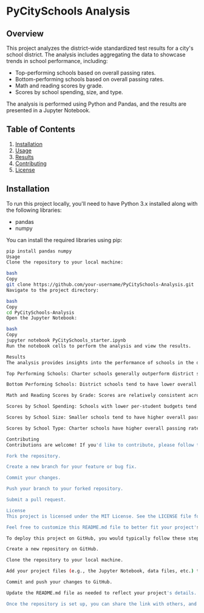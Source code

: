 # PyCitySchools Analysis

## Overview
This project analyzes the district-wide standardized test results for a city's school district. The analysis includes aggregating the data to showcase trends in school performance, including:

- Top-performing schools based on overall passing rates.
- Bottom-performing schools based on overall passing rates.
- Math and reading scores by grade.
- Scores by school spending, size, and type.

The analysis is performed using Python and Pandas, and the results are presented in a Jupyter Notebook.

## Table of Contents
1. [Installation](#installation)
2. [Usage](#usage)
3. [Results](#results)
4. [Contributing](#contributing)
5. [License](#license)

## Installation
To run this project locally, you'll need to have Python 3.x installed along with the following libraries:

- pandas
- numpy

You can install the required libraries using pip:

```bash
pip install pandas numpy
Usage
Clone the repository to your local machine:

bash
Copy
git clone https://github.com/your-username/PyCitySchools-Analysis.git
Navigate to the project directory:

bash
Copy
cd PyCitySchools-Analysis
Open the Jupyter Notebook:

bash
Copy
jupyter notebook PyCitySchools_starter.ipynb
Run the notebook cells to perform the analysis and view the results.

Results
The analysis provides insights into the performance of schools in the district. Key findings include:

Top Performing Schools: Charter schools generally outperform district schools in both math and reading scores.

Bottom Performing Schools: District schools tend to have lower overall passing rates compared to charter schools.

Math and Reading Scores by Grade: Scores are relatively consistent across different grades within each school.

Scores by School Spending: Schools with lower per-student budgets tend to have higher overall passing rates.

Scores by School Size: Smaller schools tend to have higher overall passing rates compared to larger schools.

Scores by School Type: Charter schools have higher overall passing rates compared to district schools.

Contributing
Contributions are welcome! If you'd like to contribute, please follow these steps:

Fork the repository.

Create a new branch for your feature or bug fix.

Commit your changes.

Push your branch to your forked repository.

Submit a pull request.

License
This project is licensed under the MIT License. See the LICENSE file for details.

Feel free to customize this README.md file to better fit your project's needs. You can add more sections, such as acknowledgments, or provide more detailed instructions on how to run the analysis.

To deploy this project on GitHub, you would typically follow these steps:

Create a new repository on GitHub.

Clone the repository to your local machine.

Add your project files (e.g., the Jupyter Notebook, data files, etc.) to the repository.

Commit and push your changes to GitHub.

Update the README.md file as needed to reflect your project's details.

Once the repository is set up, you can share the link with others, and they can clone the repository to run the analysis themselves.
